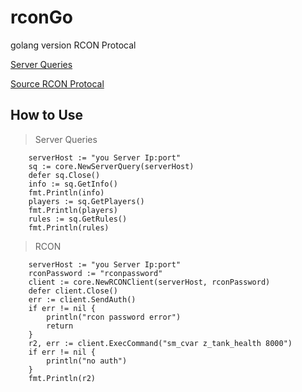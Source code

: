 # rconGo

golang version RCON Protocal

[Server Queries](https://developer.valvesoftware.com/wiki/Server_queries)

[Source RCON Protocal](https://developer.valvesoftware.com/wiki/Source_RCON_Protocol)

## How to Use

> Server Queries

```golang
    serverHost := "you Server Ip:port"
   	sq := core.NewServerQuery(serverHost)
	defer sq.Close()
	info := sq.GetInfo()
	fmt.Println(info)
	players := sq.GetPlayers()
	fmt.Println(players)
	rules := sq.GetRules()
	fmt.Println(rules)
```

> RCON

```golang
    serverHost := "you Server Ip:port"
	rconPassword := "rconpassword"
    client := core.NewRCONClient(serverHost, rconPassword)
	defer client.Close()
	err := client.SendAuth()
	if err != nil {
		println("rcon password error")
		return
	}
	r2, err := client.ExecCommand("sm_cvar z_tank_health 8000")
	if err != nil {
		println("no auth")
	}
	fmt.Println(r2)

```
